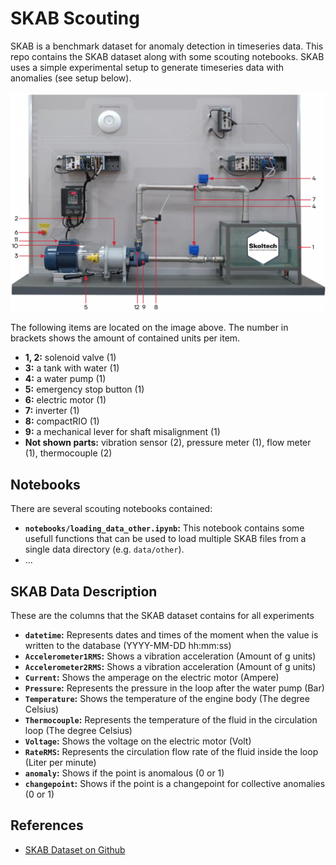 # SKAB Scouting

SKAB is a benchmark dataset for anomaly detection in timeseries data. This repo contains the SKAB dataset along with some scouting notebooks. SKAB uses a simple experimental setup to generate timeseries data with anomalies (see setup below).

![SKAB test setup](static/testbed.png)

The following items are located on the image above. The number in brackets shows the amount of contained units per item.

* **1, 2:** solenoid valve (1)
* **3:** a tank with water (1)
* **4:** a water pump (1)
* **5:** emergency stop button (1)
* **6:** electric motor (1)
* **7:** inverter (1)
* **8:** compactRIO (1)
* **9:** a mechanical lever for shaft misalignment (1)
* **Not shown parts:** vibration sensor (2), pressure meter (1), flow meter (1), thermocouple (2)

## Notebooks

There are several scouting notebooks contained:

* **`notebooks/loading_data_other.ipynb`:** This notebook contains some usefull functions that can be used to load multiple SKAB files from a single data directory (e.g. `data/other`).
* ...

## SKAB Data Description

These are the columns that the SKAB dataset contains for all experiments

* **`datetime`:** Represents dates and times of the moment when the value is written to the database (YYYY-MM-DD hh:mm:ss)
* **`Accelerometer1RMS`:** Shows a vibration acceleration (Amount of g units)
* **`Accelerometer2RMS`:** Shows a vibration acceleration (Amount of g units)
* **`Current`:** Shows the amperage on the electric motor (Ampere)
* **`Pressure`:** Represents the pressure in the loop after the water pump (Bar)
* **`Temperature`:** Shows the temperature of the engine body (The degree Celsius)
* **`Thermocouple`:** Represents the temperature of the fluid in the circulation loop (The degree Celsius)
* **`Voltage`:** Shows the voltage on the electric motor (Volt)
* **`RateRMS`:** Represents the circulation flow rate of the fluid inside the loop (Liter per minute)
* **`anomaly`:** Shows if the point is anomalous (0 or 1)
* **`changepoint`:** Shows if the point is a changepoint for collective anomalies (0 or 1)

## References

* [SKAB Dataset on Github](https://github.com/waico/SKAB)
